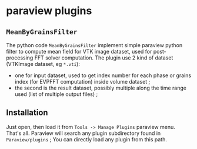 # paraview plugins

## `MeanByGrainsFilter`

The python code `MeanByGrainsFilter` implement simple paraview python filter to compute mean field for VTK image dataset, used for post-processing FFT solver computation. The plugin use 2 kind of dataset (VTKImage dataset, eg `*.vti`): 

- one for input dataset, used to get index number for each phase or grains index (for EVPFFT computation) inside volume dataset ;
- the second is the result dataset, possibly multiple along the time range used (list of multiple output files) ;

## Installation

Just open, then load it from `Tools -> Manage Plugins` paraview menu. That's all. Paraview will search any plugin subdirectory found in `Paraview/plugins` ; You can directly load any plugin from this path.




